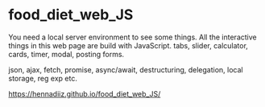 # food_diet_web_JS
You need a local server environment to see some things.
All the interactive things in this web page are build with JavaScript.
tabs, slider, calculator, cards, timer, modal, posting forms.

json, ajax, fetch, promise, async/await, destructuring, delegation, local storage, reg exp etc.


 https://hennadiiz.github.io/food_diet_web_JS/
